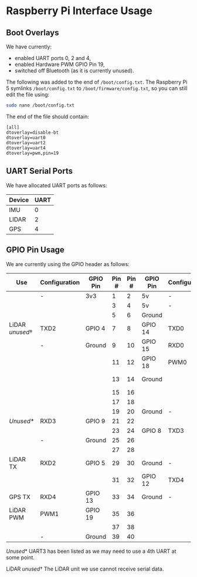 # Raspberry Pi Interface Usage

## Boot Overlays

We have currently:

* enabled UART ports 0, 2 and 4,
* enabled Hardware PWM GPIO Pin 19,
* switched off Bluetooth (as it is currently unused).

The following was added to the end of `/boot/config.txt`. The Raspberry Pi 5 symlinks `/boot/config.txt` to `/boot/firmware/config.txt`, so you can still edit the file using:

```bash
sudo nano /boot/config.txt
```

The end of the file should contain:

```text
[all]
dtoverlay=disable-bt
dtoverlay=uart0
dtoverlay=uart2
dtoverlay=uart4
dtoverlay=pwm,pin=19
```

## UART Serial Ports

We have allocated UART ports as follows:

| Device | UART |
| --- | --- |
| IMU | 0 |
| LIDAR | 2 |
| GPS |	4 |


## GPIO Pin Usage

We are currently using the GPIO header as follows:

| Use | Configuration | GPIO Pin | Pin # | Pin # | GPIO Pin | Configuration | Use |
| --- | --- | --- | --- | --- | --- | --- | --- |
|  | - | 3v3 | 1 | 2 | 5v | - |  |
|  |  |  | 3 | 4 | 5v | - |  |
|  |  |  | 5 | 6 | Ground |  |  |
| LiDAR _unused_&dagger; | TXD2 | GPIO 4 | 7 | 8 | GPIO 14 | TXD0 | IMU RX |
|  | - | Ground | 9 | 10 | GPIO 15 | RXD0 | IMU TX |
|  |  |  | 11 | 12 | GPIO 18 | PWM0 |  |
|  |  |  | 13 | 14 | Ground |  | LiDAR Ground |
|  |  |  | 15 | 16 |  |  |  |
|  |  |  | 17 | 18 |  |  |  |
|  |  |  | 19 | 20 | Ground | - |  |
| _Unused_* | RXD3 | GPIO 9 | 21 | 22 |  |  |  |
|  |  |  | 23 | 24 | GPIO 8 | TXD3 | _Unused*_ |
|  | - | Ground | 25 | 26 |  |  |  |
|  |  |  | 27 | 28 |  |  |  |
| LiDAR TX | RXD2 | GPIO 5 | 29 | 30 | Ground | - |  |
|  |  |  | 31 | 32 | GPIO 12 | TXD4 |  |
| GPS TX | RXD4 | GPIO 13 | 33 | 34 | Ground | - |  |
| LiDAR PWM | PWM1 | GPIO 19 | 35 | 36 |  |  |  |
|  |  |  | 37 | 38 |  |  |  |
|  | - | Ground | 39 | 40 |  |  |  |

_Unused_* UART3 has been listed as we may need to use a 4th UART at some point.

LiDAR _unused_&dagger; The LiDAR unit we use cannot receive serial data.
